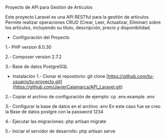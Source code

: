 Proyecto de API para Gestión de Artículos

Este proyecto Laravel es una API RESTful para la gestión de artículos. Permite realizar operaciones CRUD (Crear, Leer, Actualizar, Eliminar) sobre los artículos, incluyendo su título, descripción, precio y disponibilidad.

- Configuración del Proyecto

1.- PHP version 8.0.30

2.- Composer version 2.7.2

3.- Base de datos PostgreSQL


- Instalación
1.- Clonar el repositorio: git clone [https://github.com/tu-usuario/tu-proyecto.git](https://github.com/JavierCajamarca/API_Laravel.git)

2.- Copiar el archivo de configuración de ejemplo: cp .env.example .env

3.- Configurar la base de datos en el archivo .env
    En este caso fue se creo la Base de datos postgre con la password 1234

4.- Ejecutar las migraciones: php artisan migrate

5.- Iniciar el servidor de desarrollo: php artisan serve

